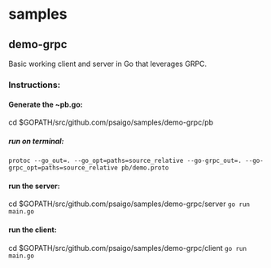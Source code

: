 # samples

## demo-grpc
Basic working client and server in Go that leverages GRPC.

### Instructions:

#### Generate the ~pb.go:
cd $GOPATH/src/github.com/psaigo/samples/demo-grpc/pb
##### run on terminal: 
`protoc --go_out=. --go_opt=paths=source_relative --go-grpc_out=. --go-grpc_opt=paths=source_relative pb/demo.proto`

#### run the server:
cd $GOPATH/src/github.com/psaigo/samples/demo-grpc/server
`go run main.go`

#### run the client:
cd $GOPATH/src/github.com/psaigo/samples/demo-grpc/client
`go run main.go`
